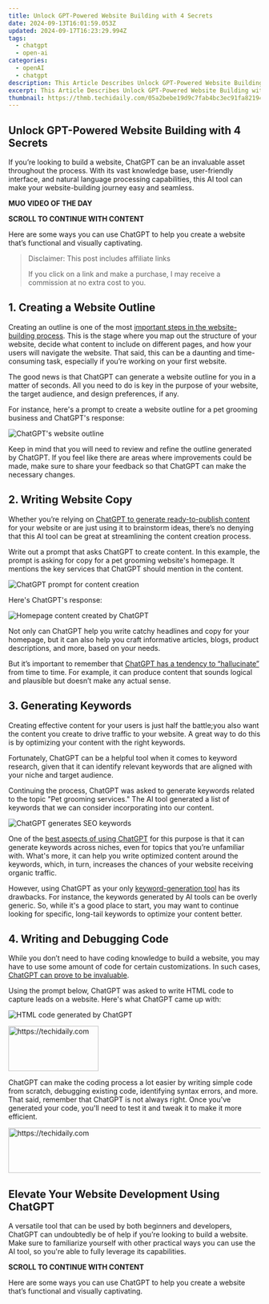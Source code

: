 ```yaml
---
title: Unlock GPT-Powered Website Building with 4 Secrets
date: 2024-09-13T16:01:59.053Z
updated: 2024-09-17T16:23:29.994Z
tags:
  - chatgpt
  - open-ai
categories:
  - openAI
  - chatgpt
description: This Article Describes Unlock GPT-Powered Website Building with 4 Secrets
excerpt: This Article Describes Unlock GPT-Powered Website Building with 4 Secrets
thumbnail: https://thmb.techidaily.com/05a2bebe19d9c7fab4bc3ec91fa821946b0580297afafdcde864123fe0ad252d.jpg
---
```


## Unlock GPT-Powered Website Building with 4 Secrets

 If you’re looking to build a website, ChatGPT can be an invaluable asset throughout the process. With its vast knowledge base, user-friendly interface, and natural language processing capabilities, this AI tool can make your website-building journey easy and seamless.

**MUO VIDEO OF THE DAY**

**SCROLL TO CONTINUE WITH CONTENT**

 Here are some ways you can use ChatGPT to help you create a website that’s functional and visually captivating.

>  Disclaimer: This post includes affiliate links
>
>  If you click on a link and make a purchase, I may receive a commission at no extra cost to you.
>

## 1\. Creating a Website Outline

 Creating an outline is one of the most [important steps in the website-building process](https://www.makeuseof.com/key-steps-build-great-website/). This is the stage where you map out the structure of your website, decide what content to include on different pages, and how your users will navigate the website. That said, this can be a daunting and time-consuming task, especially if you’re working on your first website.

 The good news is that ChatGPT can generate a website outline for you in a matter of seconds. All you need to do is key in the purpose of your website, the target audience, and design preferences, if any.

 For instance, here's a prompt to create a website outline for a pet grooming business and ChatGPT's response:

![ChatGPT's website outline](https://static1.makeuseofimages.com/wordpress/wp-content/uploads/2023/06/chatgpt-s-website-outline.jpg)

 Keep in mind that you will need to review and refine the outline generated by ChatGPT. If you feel like there are areas where improvements could be made, make sure to share your feedback so that ChatGPT can make the necessary changes.

## 2\. Writing Website Copy

 Whether you’re relying on [ChatGPT to generate ready-to-publish content](https://www.makeuseof.com/mistakes-to-avoid-using-chatgpt-content-creation/) for your website or are just using it to brainstorm ideas, there’s no denying that this AI tool can be great at streamlining the content creation process.

 Write out a prompt that asks ChatGPT to create content. In this example, the prompt is asking for copy for a pet grooming website's homepage. It mentions the key services that ChatGPT should mention in the content.

![ChatGPT prompt for content creation](https://static1.makeuseofimages.com/wordpress/wp-content/uploads/2023/06/chatgpt-prompt-for-content-creation.jpg)

 Here's ChatGPT's response:

![Homepage content created by ChatGPT](https://static1.makeuseofimages.com/wordpress/wp-content/uploads/2023/06/homepage-content-created-by-chatgpt.jpg)

 Not only can ChatGPT help you write catchy headlines and copy for your homepage, but it can also help you craft informative articles, blogs, product descriptions, and more, based on your needs.

 But it’s important to remember that [ChatGPT has a tendency to “hallucinate”](https://www.makeuseof.com/what-is-ai-hallucination-and-how-do-you-spot-it/) from time to time. For example, it can produce content that sounds logical and plausible but doesn’t make any actual sense.

## 3\. Generating Keywords

 Creating effective content for your users is just half the battle;you also want the content you create to drive traffic to your website. A great way to do this is by optimizing your content with the right keywords.

 Fortunately, ChatGPT can be a helpful tool when it comes to keyword research, given that it can identify relevant keywords that are aligned with your niche and target audience.

 Continuing the process, ChatGPT was asked to generate keywords related to the topic "Pet grooming services." The AI tool generated a list of keywords that we can consider incorporating into our content.

![ChatGPT generates SEO keywords](https://static1.makeuseofimages.com/wordpress/wp-content/uploads/2023/06/chatgpt-generates-seo-keywords.jpg)

 One of the [best aspects of using ChatGPT](https://www.makeuseof.com/using-chatgpt-for-creative-writing-pros-cons/) for this purpose is that it can generate keywords across niches, even for topics that you’re unfamiliar with. What's more, it can help you write optimized content around the keywords, which, in turn, increases the chances of your website receiving organic traffic.

 However, using ChatGPT as your only [keyword-generation tool](https://www.makeuseof.com/tag/6-free-tools-to-get-the-best-keywords-for-your-site/) has its drawbacks. For instance, the keywords generated by AI tools can be overly generic. So, while it's a good place to start, you may want to continue looking for specific, long-tail keywords to optimize your content better.

## 4\. Writing and Debugging Code

 While you don’t need to have coding knowledge to build a website, you may have to use some amount of code for certain customizations. In such cases, [ChatGPT can prove to be invaluable](https://www.makeuseof.com/chatgpt-programming-practical-uses/).

 Using the prompt below, ChatGPT was asked to write HTML code to capture leads on a website. Here's what ChatGPT came up with:

![HTML code generated by ChatGPT](https://static1.makeuseofimages.com/wordpress/wp-content/uploads/2023/06/html-code-generated-by-chatgpt.jpg)

<!-- affiliate ads begin -->
<a href="https://aligracehair.sjv.io/c/5597632/2135353/19272" target="_top" id="2135353">
  <img src="//a.impactradius-go.com/display-ad/19272-2135353" border="0" alt="https://techidaily.com" width="180" height="90"/>
</a>
<img height="0" width="0" src="https://aligracehair.sjv.io/i/5597632/2135353/19272" style="position:absolute;visibility:hidden;" border="0" />
<!-- affiliate ads end -->

 ChatGPT can make the coding process a lot easier by writing simple code from scratch, debugging existing code, identifying syntax errors, and more. That said, remember that ChatGPT is not always right. Once you've generated your code, you'll need to test it and tweak it to make it more efficient.

<!-- affiliate ads begin -->
<a href="https://unicoeye.pxf.io/c/5597632/2134248/18498" target="_top" id="2134248">
  <img src="//a.impactradius-go.com/display-ad/18498-2134248" border="0" alt="https://techidaily.com" width="728" height="90"/>
</a>
<img height="0" width="0" src="https://unicoeye.pxf.io/i/5597632/2134248/18498" style="position:absolute;visibility:hidden;" border="0" />
<!-- affiliate ads end -->

## Elevate Your Website Development Using ChatGPT

 A versatile tool that can be used by both beginners and developers, ChatGPT can undoubtedly be of help if you’re looking to build a website. Make sure to familiarize yourself with other practical ways you can use the AI tool, so you're able to fully leverage its capabilities.

**SCROLL TO CONTINUE WITH CONTENT**

 Here are some ways you can use ChatGPT to help you create a website that’s functional and visually captivating.

<ins class="adsbygoogle"
     style="display:block"
     data-ad-format="autorelaxed"
     data-ad-client="ca-pub-7571918770474297"
     data-ad-slot="1223367746"></ins>

<ins class="adsbygoogle"
     style="display:block"
     data-ad-client="ca-pub-7571918770474297"
     data-ad-slot="8358498916"
     data-ad-format="auto"
     data-full-width-responsive="true"></ins>



